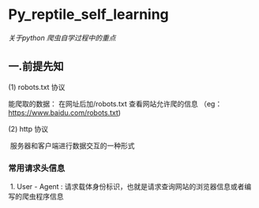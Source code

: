 # Py_reptile_self_learning

###### 关于python 爬虫自学过程中的重点

## 一.前提先知

(1) robots.txt 协议

能爬取的数据：  在网址后加/robots.txt 查看网站允许爬的信息  （eg：https://www.baidu.com/robots.txt)

(2) http 协议

​		服务器和客户端进行数据交互的一种形式

### 	常用请求头信息

​	1. User - Agent : 请求载体身份标识，也就是请求查询网站的浏览器信息或者编写的爬虫程序信息

